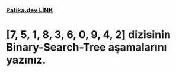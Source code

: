 ### [Patika.dev LİNK](https://app.patika.dev/gezgo)

# [7, 5, 1, 8, 3, 6, 0, 9, 4, 2] dizisinin Binary-Search-Tree aşamalarını yazınız.
